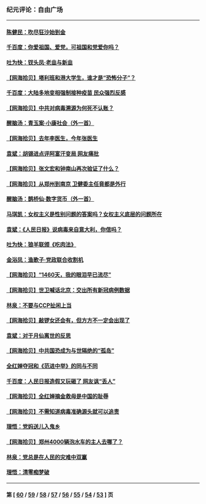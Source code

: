 ### 纪元评论：自由广场
---
#### [陈健民：吹尽狂沙始到金](../../pages/nsc993/n13178052.md) 
#### [千百度：你爱祖国、爱党，可祖国和党爱你吗？](../../pages/nsc993/n13177820.md) 
#### [吐为快：钗头凤·老韭与新韭](../../pages/nsc993/n13177699.md) 
#### [【网海拾贝】塔利班和港大学生，谁才是“恐怖分子”？](../../pages/nsc993/n13175838.md) 
#### [千百度：大陆多地变相强制接种疫苗 民众强烈反感](../../pages/nsc993/n13175624.md) 
#### [【网海拾贝】中共对病毒溯源为何死不认账？](../../pages/nsc993/n13172875.md) 
#### [醒脑汤：青玉案·小康社会（外一首）](../../pages/nsc993/n13172072.md) 
#### [【网海拾贝】去年李医生，今年张医生](../../pages/nsc993/n13170405.md) 
#### [袁斌：胡锡进点评阿富汗变局 网友痛批](../../pages/nsc993/n13170201.md) 
#### [【网海拾贝】张文宏和钟南山再次验证了什么？](../../pages/nsc993/n13167785.md) 
#### [【网海拾贝】从郑州到南京 卫健委主任竟都是外行](../../pages/nsc993/n13165504.md) 
#### [醒脑汤：鹊桥仙·数字货币（外一首）](../../pages/nsc993/n13165652.md) 
#### [马琪凯：女权主义是性别问题的答案吗？女权主义底层的问题所在](../../pages/nsc993/n13165599.md) 
#### [袁斌：《人民日报》说病毒来自意大利，你信吗？](../../pages/nsc993/n13163255.md) 
#### [吐为快：狼羊联颁《吃肉法》](../../pages/nsc993/n13163403.md) 
#### [金浴凤：渔歌子·党政联合收割机](../../pages/nsc993/n13163400.md) 
#### [【网海拾贝】“1460天，我的眼泪早已流尽”](../../pages/nsc993/n13162635.md) 
#### [【网海拾贝】世卫喊话北京：交出所有新冠病例数据](../../pages/nsc993/n13161920.md) 
#### [林泉：不要与CCP扯闲上当](../../pages/nsc993/n13161954.md) 
#### [【网海拾贝】敲锣女还会有，但方方不一定会出现了](../../pages/nsc993/n13159819.md) 
#### [袁斌：对于月仙离世的反思](../../pages/nsc993/n13157072.md) 
#### [【网海拾贝】中共国恐成为与世隔绝的“孤岛”](../../pages/nsc993/n13157270.md) 
#### [全红婵夺冠和《范进中举》的同与不同](../../pages/nsc993/n13157558.md) 
#### [千百度：人民日报造假又玩砸了 网友讽“丢人”](../../pages/nsc993/n13157120.md) 
#### [【网海拾贝】全红婵摘金救母是中国的耻辱](../../pages/nsc993/n13154466.md) 
#### [【网海拾贝】不需知道病毒准确源头就可以追责](../../pages/nsc993/n13151895.md) 
#### [理悟：党妈送儿入鬼乡](../../pages/nsc993/n13150749.md) 
#### [【网海拾贝】郑州4000辆泡水车的主人去哪了？](../../pages/nsc993/n13149792.md) 
#### [林泉：党总是在人民的灾难中双赢](../../pages/nsc993/n13149232.md) 
#### [理悟：清零痴梦破](../../pages/nsc993/n13149216.md) 

---
#### 第 [ [60](./60.md) / [59](./59.md) / [58](./58.md) / [57](./57.md) / [56](./56.md) / [55](./55.md) / [54](./54.md) / [53](./53.md) ] 页
